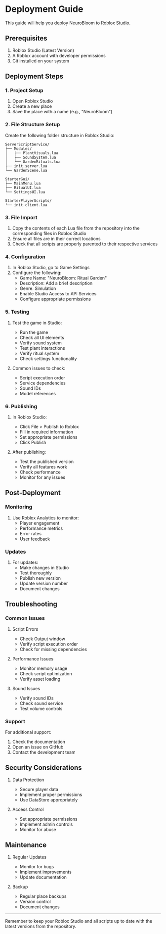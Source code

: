 # Deployment Guide

This guide will help you deploy NeuroBloom to Roblox Studio.

## Prerequisites

1. Roblox Studio (Latest Version)
2. A Roblox account with developer permissions
3. Git installed on your system

## Deployment Steps

### 1. Project Setup

1. Open Roblox Studio
2. Create a new place
3. Save the place with a name (e.g., "NeuroBloom")

### 2. File Structure Setup

Create the following folder structure in Roblox Studio:

```
ServerScriptService/
├── Modules/
│   ├── PlantVisuals.lua
│   ├── SoundSystem.lua
│   └── GardenRituals.lua
├── init.server.lua
└── GardenScene.lua

StarterGui/
├── MainMenu.lua
├── RitualUI.lua
└── SettingsUI.lua

StarterPlayerScripts/
└── init.client.lua
```

### 3. File Import

1. Copy the contents of each Lua file from the repository into the corresponding files in Roblox Studio
2. Ensure all files are in their correct locations
3. Check that all scripts are properly parented to their respective services

### 4. Configuration

1. In Roblox Studio, go to Game Settings
2. Configure the following:
   - Game Name: "NeuroBloom: Ritual Garden"
   - Description: Add a brief description
   - Genre: Simulation
   - Enable Studio Access to API Services
   - Configure appropriate permissions

### 5. Testing

1. Test the game in Studio:
   - Run the game
   - Check all UI elements
   - Verify sound system
   - Test plant interactions
   - Verify ritual system
   - Check settings functionality

2. Common issues to check:
   - Script execution order
   - Service dependencies
   - Sound IDs
   - Model references

### 6. Publishing

1. In Roblox Studio:
   - Click File > Publish to Roblox
   - Fill in required information
   - Set appropriate permissions
   - Click Publish

2. After publishing:
   - Test the published version
   - Verify all features work
   - Check performance
   - Monitor for any issues

## Post-Deployment

### Monitoring

1. Use Roblox Analytics to monitor:
   - Player engagement
   - Performance metrics
   - Error rates
   - User feedback

### Updates

1. For updates:
   - Make changes in Studio
   - Test thoroughly
   - Publish new version
   - Update version number
   - Document changes

## Troubleshooting

### Common Issues

1. Script Errors
   - Check Output window
   - Verify script execution order
   - Check for missing dependencies

2. Performance Issues
   - Monitor memory usage
   - Check script optimization
   - Verify asset loading

3. Sound Issues
   - Verify sound IDs
   - Check sound service
   - Test volume controls

### Support

For additional support:
1. Check the documentation
2. Open an issue on GitHub
3. Contact the development team

## Security Considerations

1. Data Protection
   - Secure player data
   - Implement proper permissions
   - Use DataStore appropriately

2. Access Control
   - Set appropriate permissions
   - Implement admin controls
   - Monitor for abuse

## Maintenance

1. Regular Updates
   - Monitor for bugs
   - Implement improvements
   - Update documentation

2. Backup
   - Regular place backups
   - Version control
   - Document changes

---

Remember to keep your Roblox Studio and all scripts up to date with the latest versions from the repository. 